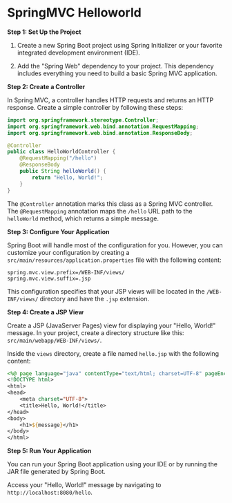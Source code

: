 # SpringMVC Helloworld


**Step 1: Set Up the Project**

1. Create a new Spring Boot project using Spring Initializer or your favorite integrated development environment (IDE).

2. Add the "Spring Web" dependency to your project. This dependency includes everything you need to build a basic Spring MVC application.

**Step 2: Create a Controller**

In Spring MVC, a controller handles HTTP requests and returns an HTTP response. Create a simple controller by following these steps:

```java
import org.springframework.stereotype.Controller;
import org.springframework.web.bind.annotation.RequestMapping;
import org.springframework.web.bind.annotation.ResponseBody;

@Controller
public class HelloWorldController {
    @RequestMapping("/hello")
    @ResponseBody
    public String helloWorld() {
        return "Hello, World!";
    }
}
```

The `@Controller` annotation marks this class as a Spring MVC controller. The `@RequestMapping` annotation maps the `/hello` URL path to the `helloWorld` method, which returns a simple message.

**Step 3: Configure Your Application**

Spring Boot will handle most of the configuration for you. However, you can customize your configuration by creating a `src/main/resources/application.properties` file with the following content:

```
spring.mvc.view.prefix=/WEB-INF/views/
spring.mvc.view.suffix=.jsp
```

This configuration specifies that your JSP views will be located in the `/WEB-INF/views/` directory and have the `.jsp` extension.

**Step 4: Create a JSP View**

Create a JSP (JavaServer Pages) view for displaying your "Hello, World!" message. In your project, create a directory structure like this: `src/main/webapp/WEB-INF/views/`.

Inside the `views` directory, create a file named `hello.jsp` with the following content:

```jsp
<%@ page language="java" contentType="text/html; charset=UTF-8" pageEncoding="UTF-8" %>
<!DOCTYPE html>
<html>
<head>
    <meta charset="UTF-8">
    <title>Hello, World!</title>
</head>
<body>
    <h1>${message}</h1>
</body>
</html>
```

**Step 5: Run Your Application**

You can run your Spring Boot application using your IDE or by running the JAR file generated by Spring Boot.

Access your "Hello, World!" message by navigating to `http://localhost:8080/hello`.
